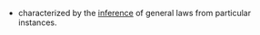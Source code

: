 - characterized by the [inference](https://www.google.com/search?client=firefox-b-d&sca_esv=575778037&q=inference&si=ALGXSlYl_e3TsZvERASNGAvnwCgjslr_EjNTMYMAisb-SHtvzEwHTGpXwRfVcmaBCxL60ro2X2gN1M3XbHoS5BPOzR9e6QM6_lWhNe8tvm76fqwlM6ybvjU%3D&expnd=1) of general laws from particular instances.
